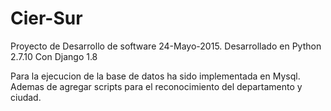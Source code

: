 # Cier-Sur
Proyecto de Desarrollo de software 24-Mayo-2015.
Desarrollado en Python 2.7.10
Con Django 1.8

Para la ejecucion de la base de datos ha sido implementada en Mysql.
Ademas de agregar scripts para el reconocimiento del departamento y ciudad.


